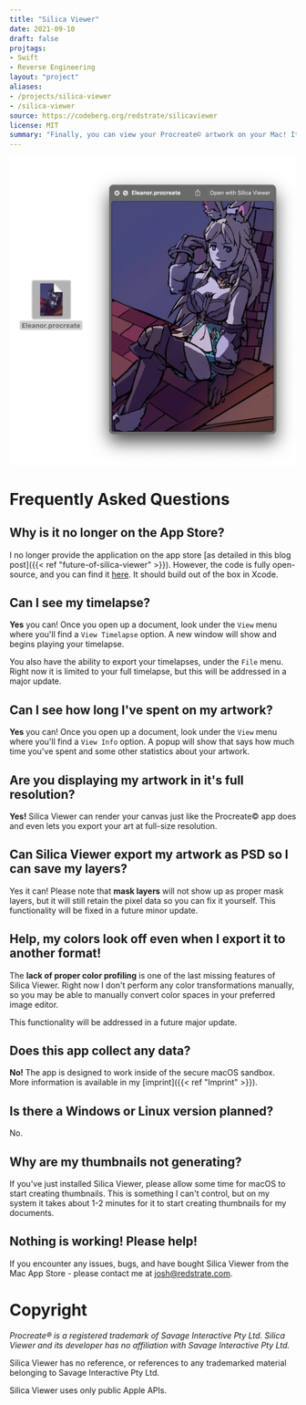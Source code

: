 ```yaml
---
title: "Silica Viewer"
date: 2021-09-10
draft: false
projtags:
- Swift
- Reverse Engineering
layout: "project"
aliases:
- /projects/silica-viewer
- /silica-viewer
source: https://codeberg.org/redstrate/silicaviewer
license: MIT
summary: "Finally, you can view your Procreate© artwork on your Mac! It also includes thumbnail and Quick Look previews as well for use in Finder."
---
```


![Silica Viewer Screenshot](silica-screenshot.webp)

# Frequently Asked Questions

## Why is it no longer on the App Store?

I no longer provide the application on the app store [as detailed in this blog post]({{< ref "future-of-silica-viewer" >}}). However, the
code is fully open-source, and you can find it [here](https://codeberg.org/redstrate/silicaviewer). It should build out of the box in Xcode.

## Can I see my timelapse?

**Yes** you can! Once you open up a document, look under the `View` menu where you'll find a `View Timelapse` option. A new window will show and begins playing your timelapse.

You also have the ability to export your timelapses, under the `File` menu. Right now it is limited to your full timelapse, but this will be addressed in a major update.

## Can I see how long I've spent on my artwork?

**Yes** you can! Once you open up a document, look under the `View` menu where you'll find a `View Info` option. A popup will show that says how much time you've spent and some other statistics about your artwork.

## Are you displaying my artwork in it's full resolution?

**Yes!** Silica Viewer can render your canvas just like the Procreate© app does and even lets you export your art at full-size resolution.

## Can Silica Viewer export my artwork as PSD so I can save my layers?

Yes it can! Please note that **mask layers** will not show up as proper mask layers, but it will still retain the pixel data so you can fix it yourself. This functionality will be fixed in a future minor update.

## Help, my colors look off even when I export it to another format!

The **lack of proper color profiling** is one of the last missing features of Silica Viewer. Right now I don't perform any color transformations manually, so you may be able to manually convert color spaces in your preferred image editor.

This functionality will be addressed in a future major update.

## Does this app collect any data?

**No!** The app is designed to work inside of the secure macOS sandbox. More information is available in my [imprint]({{< ref "Imprint" >}}).

## Is there a Windows or Linux version planned?

No.

## Why are my thumbnails not generating?

If you've just installed Silica Viewer, please allow some time for macOS to start creating thumbnails. This is something I can't control, but on my system it takes about 1-2 minutes for it to start creating thumbnails for my documents.

## Nothing is working! Please help!

If you encounter any issues, bugs, and have bought Silica Viewer from the Mac App Store - please contact me at josh@redstrate.com.

# Copyright

_Procreate® is a registered trademark of Savage Interactive Pty Ltd. Silica Viewer and its developer has no affiliation with Savage Interactive Pty Ltd._

Silica Viewer has no reference, or references to any trademarked material belonging to Savage Interactive Pty Ltd.

Silica Viewer uses only public Apple APIs.
